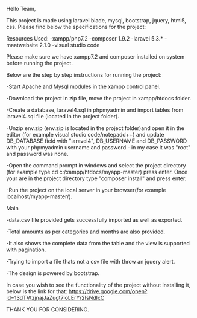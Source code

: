 Hello Team,

This project is made using laravel blade, mysql, bootstrap, jquery, html5, css. Please find below the specifications for the project:

Resources Used:
-xampp/php7.2
-composer 1.9.2
-laravel 5.3.*
-maatwebsite 2.1.0
-visual studio code

Please make sure we have xampp7.2 and composer installed on system before running the project.

Below are the step by step instructions for running the project:

-Start Apache and Mysql modules in the xampp control panel.

-Download the project in zip file, move the project in xampp/htdocs folder.

-Create a database, laravel4.sql in phpmyadmin and import tables from laravel4.sql file (located in the project folder).

-Unzip env.zip (env.zip is located in the project folder)and open it in the editor (for example visual studio code/notepadd++) and update DB_DATABASE field with "laravel4", DB_USERNAME and DB_PASSWORD with your phpmyadmin username and password - in my case it was "root" and password was none.

-Open the command prompt in windows and select the project directory (for example type cd c:/xampp/htdocs/myapp-master) press enter. Once your are in the project directory type "composer install" and press enter.

-Run the project on the local server in your browser(for example localhost/myapp-master/).


Main

-data.csv file provided gets successfully imported as well as exported.

-Total amounts as per categories and months are also provided.

-It also shows the complete data from the table and the view is supported with pagination.

-Trying to import a file thats not a csv file with throw an jquery alert.

-The design is powered by bootstrap.


In case you wish to see the functionality of the project without installing it, below is the link for that:
https://drive.google.com/open?id=13dTVtzjnajJaZugt7ioLErYr2IsNdIxC

THANK YOU FOR CONSIDERING.
